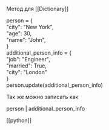 Метод для [[Dictionary]]

person = {  
    "city": "New York",  
    "age": 30,  
    "name": "John",  
}  
additional_person_info = {  
    "job": "Engineer",  
    "married": True,  
    "city": "London"  
}  
person.update(additional_person_info)

Так же можно записать как

person | additional_person_info

[[python]]